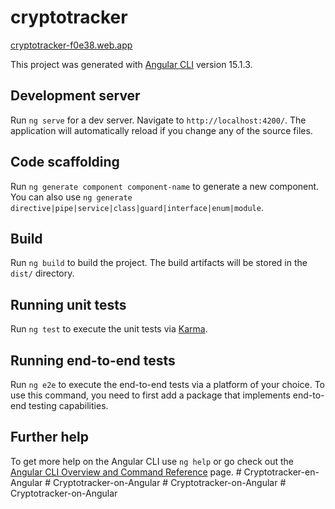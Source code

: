 # cryptotracker
<a href="https://cryptotracker-f0e38.web.app">cryptotracker-f0e38.web.app</a>

This project was generated with [Angular CLI](https://github.com/angular/angular-cli) version 15.1.3.

## Development server

Run `ng serve` for a dev server. Navigate to `http://localhost:4200/`. The application will automatically reload if you change any of the source files.

## Code scaffolding

Run `ng generate component component-name` to generate a new component. You can also use `ng generate directive|pipe|service|class|guard|interface|enum|module`.

## Build

Run `ng build` to build the project. The build artifacts will be stored in the `dist/` directory.

## Running unit tests

Run `ng test` to execute the unit tests via [Karma](https://karma-runner.github.io).

## Running end-to-end tests

Run `ng e2e` to execute the end-to-end tests via a platform of your choice. To use this command, you need to first add a package that implements end-to-end testing capabilities.

## Further help

To get more help on the Angular CLI use `ng help` or go check out the [Angular CLI Overview and Command Reference](https://angular.io/cli) page.
#   C r y p t o t r a c k e r - e n - A n g u l a r 
 
 #   C r y p t o t r a c k e r - o n - A n g u l a r 
 
 #   C r y p t o t r a c k e r - o n - A n g u l a r 
 
 #   C r y p t o t r a c k e r - o n - A n g u l a r 
 
 
